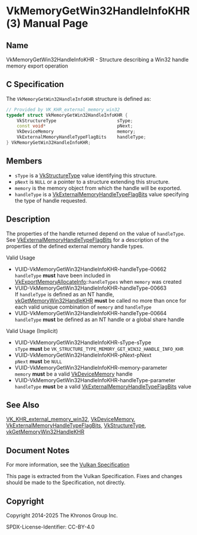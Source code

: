# VkMemoryGetWin32HandleInfoKHR(3) Manual Page

## Name

VkMemoryGetWin32HandleInfoKHR - Structure describing a Win32 handle memory export operation



## [](#_c_specification)C Specification

The `VkMemoryGetWin32HandleInfoKHR` structure is defined as:

```c++
// Provided by VK_KHR_external_memory_win32
typedef struct VkMemoryGetWin32HandleInfoKHR {
    VkStructureType                       sType;
    const void*                           pNext;
    VkDeviceMemory                        memory;
    VkExternalMemoryHandleTypeFlagBits    handleType;
} VkMemoryGetWin32HandleInfoKHR;
```

## [](#_members)Members

- `sType` is a [VkStructureType](https://registry.khronos.org/vulkan/specs/latest/man/html/VkStructureType.html) value identifying this structure.
- `pNext` is `NULL` or a pointer to a structure extending this structure.
- `memory` is the memory object from which the handle will be exported.
- `handleType` is a [VkExternalMemoryHandleTypeFlagBits](https://registry.khronos.org/vulkan/specs/latest/man/html/VkExternalMemoryHandleTypeFlagBits.html) value specifying the type of handle requested.

## [](#_description)Description

The properties of the handle returned depend on the value of `handleType`. See [VkExternalMemoryHandleTypeFlagBits](https://registry.khronos.org/vulkan/specs/latest/man/html/VkExternalMemoryHandleTypeFlagBits.html) for a description of the properties of the defined external memory handle types.

Valid Usage

- [](#VUID-VkMemoryGetWin32HandleInfoKHR-handleType-00662)VUID-VkMemoryGetWin32HandleInfoKHR-handleType-00662  
  `handleType` **must** have been included in [VkExportMemoryAllocateInfo](https://registry.khronos.org/vulkan/specs/latest/man/html/VkExportMemoryAllocateInfo.html)::`handleTypes` when `memory` was created
- [](#VUID-VkMemoryGetWin32HandleInfoKHR-handleType-00663)VUID-VkMemoryGetWin32HandleInfoKHR-handleType-00663  
  If `handleType` is defined as an NT handle, [vkGetMemoryWin32HandleKHR](https://registry.khronos.org/vulkan/specs/latest/man/html/vkGetMemoryWin32HandleKHR.html) **must** be called no more than once for each valid unique combination of `memory` and `handleType`
- [](#VUID-VkMemoryGetWin32HandleInfoKHR-handleType-00664)VUID-VkMemoryGetWin32HandleInfoKHR-handleType-00664  
  `handleType` **must** be defined as an NT handle or a global share handle

Valid Usage (Implicit)

- [](#VUID-VkMemoryGetWin32HandleInfoKHR-sType-sType)VUID-VkMemoryGetWin32HandleInfoKHR-sType-sType  
  `sType` **must** be `VK_STRUCTURE_TYPE_MEMORY_GET_WIN32_HANDLE_INFO_KHR`
- [](#VUID-VkMemoryGetWin32HandleInfoKHR-pNext-pNext)VUID-VkMemoryGetWin32HandleInfoKHR-pNext-pNext  
  `pNext` **must** be `NULL`
- [](#VUID-VkMemoryGetWin32HandleInfoKHR-memory-parameter)VUID-VkMemoryGetWin32HandleInfoKHR-memory-parameter  
  `memory` **must** be a valid [VkDeviceMemory](https://registry.khronos.org/vulkan/specs/latest/man/html/VkDeviceMemory.html) handle
- [](#VUID-VkMemoryGetWin32HandleInfoKHR-handleType-parameter)VUID-VkMemoryGetWin32HandleInfoKHR-handleType-parameter  
  `handleType` **must** be a valid [VkExternalMemoryHandleTypeFlagBits](https://registry.khronos.org/vulkan/specs/latest/man/html/VkExternalMemoryHandleTypeFlagBits.html) value

## [](#_see_also)See Also

[VK\_KHR\_external\_memory\_win32](https://registry.khronos.org/vulkan/specs/latest/man/html/VK_KHR_external_memory_win32.html), [VkDeviceMemory](https://registry.khronos.org/vulkan/specs/latest/man/html/VkDeviceMemory.html), [VkExternalMemoryHandleTypeFlagBits](https://registry.khronos.org/vulkan/specs/latest/man/html/VkExternalMemoryHandleTypeFlagBits.html), [VkStructureType](https://registry.khronos.org/vulkan/specs/latest/man/html/VkStructureType.html), [vkGetMemoryWin32HandleKHR](https://registry.khronos.org/vulkan/specs/latest/man/html/vkGetMemoryWin32HandleKHR.html)

## [](#_document_notes)Document Notes

For more information, see the [Vulkan Specification](https://registry.khronos.org/vulkan/specs/latest/html/vkspec.html#VkMemoryGetWin32HandleInfoKHR)

This page is extracted from the Vulkan Specification. Fixes and changes should be made to the Specification, not directly.

## [](#_copyright)Copyright

Copyright 2014-2025 The Khronos Group Inc.

SPDX-License-Identifier: CC-BY-4.0